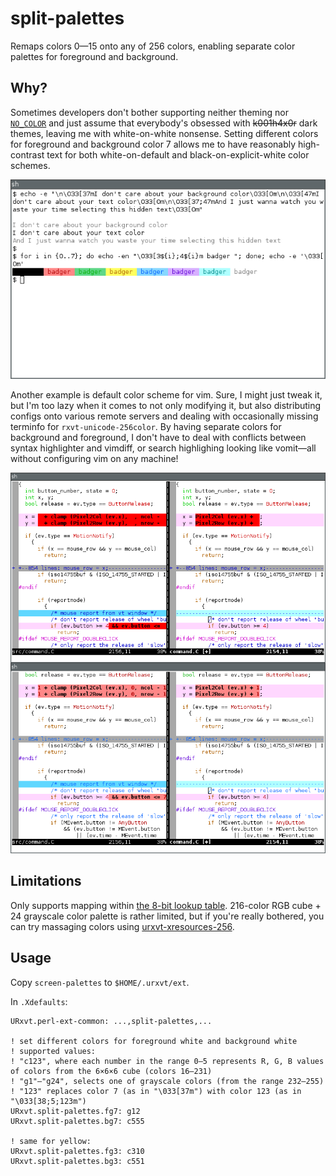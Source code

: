 # split-palettes

Remaps colors 0—15 onto any of 256 colors, enabling separate color palettes for foreground and background.

## Why?

Sometimes developers don't bother supporting neither theming nor [`NO_COLOR`](https://no-color.org/) and just assume that everybody's obsessed with ~~k001h4x0r~~ dark themes, leaving me with white-on-white nonsense. Setting different colors for foreground and background color 7 allows me to have reasonably high-contrast text for both white-on-default and black-on-explicit-white color schemes.

![](screen-bg.png)

Another example is default color scheme for vim. Sure, I might just tweak it, but I'm too lazy when it comes to not only modifying it, but also distributing configs onto various remote servers and dealing with occasionally missing terminfo for `rxvt-unicode-256color`. By having separate colors for background and foreground, I don't have to deal with conflicts between syntax highlighter and vimdiff, or search highlighing looking like vomit—all without configuring vim on any machine!

![](screen-vim.png)

## Limitations

Only supports mapping within [the 8-bit lookup table](https://en.wikipedia.org/wiki/ANSI_escape_code#8-bit). 216-color RGB cube + 24 grayscale color palette is rather limited, but if you're really bothered, you can try massaging colors using [urxvt-xresources-256](https://github.com/Roliga/urxvt-xresources-256).

## Usage

Copy `screen-palettes` to `$HOME/.urxvt/ext`.

In `.Xdefaults`:
```
URxvt.perl-ext-common: ...,split-palettes,...

! set different colors for foreground white and background white
! supported values:
! "c123", where each number in the range 0—5 represents R, G, B values of colors from the 6×6×6 cube (colors 16—231)
! "g1"—"g24", selects one of grayscale colors (from the range 232—255)
! "123" replaces color 7 (as in "\033[37m") with color 123 (as in "\033[38;5;123m")
URxvt.split-palettes.fg7: g12
URxvt.split-palettes.bg7: c555

! same for yellow:
URxvt.split-palettes.fg3: c310
URxvt.split-palettes.bg3: c551
```
